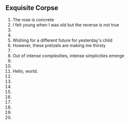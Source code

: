 ## Exquisite Corpse
1. The rose is concrete
2. I felt young when I was old but the reverse is not true
3. 
4.
5. Wishing for a different future for yesterday's child
6. However, these pretzels are making me thirsty
7.
8. Out of intense complexities, intense simplicities emerge
9.
10.
11. Hello, world. 
12.
13.
14.
15.
16.
17.
18.
19.
20.
